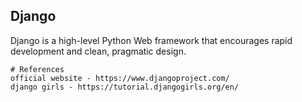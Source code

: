 ## Django
Django is a high-level Python Web framework that encourages rapid development and clean, pragmatic design.
```
# References
official website - https://www.djangoproject.com/
django girls - https://tutorial.djangogirls.org/en/
```
